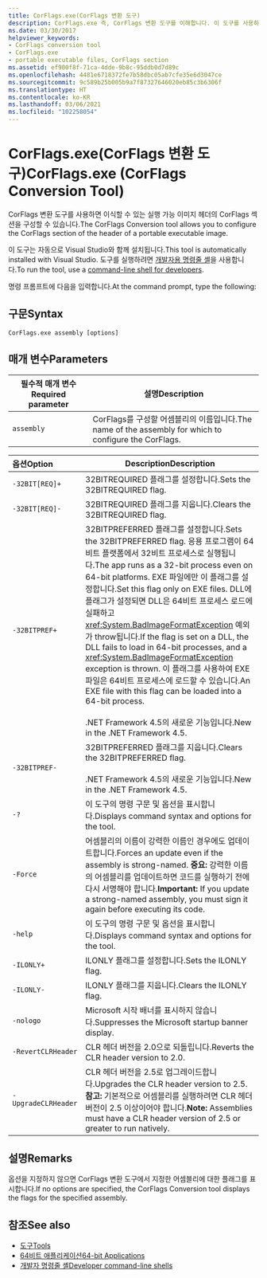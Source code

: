 ```yaml
---
title: CorFlags.exe(CorFlags 변환 도구)
description: CorFlags.exe 즉, CorFlags 변환 도구를 이해합니다. 이 도구를 사용하면 이식 가능한 실행 이미지 헤더의 CorFlags 섹션을 구성할 수 있습니다.
ms.date: 03/30/2017
helpviewer_keywords:
- CorFlags conversion tool
- CorFlags.exe
- portable executable files, CorFlags section
ms.assetid: ef900f8f-71ca-4dde-9b8c-95ddb0d7d89c
ms.openlocfilehash: 4481e6718372fe7b58dbc05ab7cfe35e6d3047ce
ms.sourcegitcommit: 9c589b25b005b9a7f87327646020eb85c3b6306f
ms.translationtype: HT
ms.contentlocale: ko-KR
ms.lasthandoff: 03/06/2021
ms.locfileid: "102258054"
---
```

# <a name="corflagsexe-corflags-conversion-tool"></a><span data-ttu-id="68729-104">CorFlags.exe(CorFlags 변환 도구)</span><span class="sxs-lookup"><span data-stu-id="68729-104">CorFlags.exe (CorFlags Conversion Tool)</span></span>

<span data-ttu-id="68729-105">CorFlags 변환 도구를 사용하면 이식할 수 있는 실행 가능 이미지 헤더의 CorFlags 섹션을 구성할 수 있습니다.</span><span class="sxs-lookup"><span data-stu-id="68729-105">The CorFlags Conversion tool allows you to configure the CorFlags section of the header of a portable executable image.</span></span>  
  
 <span data-ttu-id="68729-106">이 도구는 자동으로 Visual Studio와 함께 설치됩니다.</span><span class="sxs-lookup"><span data-stu-id="68729-106">This tool is automatically installed with Visual Studio.</span></span> <span data-ttu-id="68729-107">도구를 실행하려면 [개발자용 명령줄 셸](/visualstudio/ide/reference/command-prompt-powershell)을 사용합니다.</span><span class="sxs-lookup"><span data-stu-id="68729-107">To run the tool, use a [command-line shell for developers](/visualstudio/ide/reference/command-prompt-powershell).</span></span>  
  
 <span data-ttu-id="68729-108">명령 프롬프트에 다음을 입력합니다.</span><span class="sxs-lookup"><span data-stu-id="68729-108">At the command prompt, type the following:</span></span>  
  
## <a name="syntax"></a><span data-ttu-id="68729-109">구문</span><span class="sxs-lookup"><span data-stu-id="68729-109">Syntax</span></span>  
  
```console  
CorFlags.exe assembly [options]  
```  
  
## <a name="parameters"></a><span data-ttu-id="68729-110">매개 변수</span><span class="sxs-lookup"><span data-stu-id="68729-110">Parameters</span></span>  
  
|<span data-ttu-id="68729-111">필수적 매개 변수</span><span class="sxs-lookup"><span data-stu-id="68729-111">Required parameter</span></span>|<span data-ttu-id="68729-112">설명</span><span class="sxs-lookup"><span data-stu-id="68729-112">Description</span></span>|  
|------------------------|-----------------|  
|`assembly`|<span data-ttu-id="68729-113">CorFlags를 구성할 어셈블리의 이름입니다.</span><span class="sxs-lookup"><span data-stu-id="68729-113">The name of the assembly for which to configure the CorFlags.</span></span>|  
  
|<span data-ttu-id="68729-114">옵션</span><span class="sxs-lookup"><span data-stu-id="68729-114">Option</span></span>|<span data-ttu-id="68729-115">Description</span><span class="sxs-lookup"><span data-stu-id="68729-115">Description</span></span>|  
|:------------|-----------------|  
|`-32BIT[REQ]+`|<span data-ttu-id="68729-116">32BITREQUIRED 플래그를 설정합니다.</span><span class="sxs-lookup"><span data-stu-id="68729-116">Sets the 32BITREQUIRED flag.</span></span>|  
|`-32BIT[REQ]-`|<span data-ttu-id="68729-117">32BITREQUIRED 플래그를 지웁니다.</span><span class="sxs-lookup"><span data-stu-id="68729-117">Clears the 32BITREQUIRED flag.</span></span>|  
|`-32BITPREF+`|<span data-ttu-id="68729-118">32BITPREFERRED 플래그를 설정합니다.</span><span class="sxs-lookup"><span data-stu-id="68729-118">Sets the 32BITPREFERRED flag.</span></span> <span data-ttu-id="68729-119">응용 프로그램이 64비트 플랫폼에서 32비트 프로세스로 실행됩니다.</span><span class="sxs-lookup"><span data-stu-id="68729-119">The app runs as a 32-bit process even on 64-bit platforms.</span></span> <span data-ttu-id="68729-120">EXE 파일에만 이 플래그를 설정합니다.</span><span class="sxs-lookup"><span data-stu-id="68729-120">Set this flag only on EXE files.</span></span> <span data-ttu-id="68729-121">DLL에 플래그가 설정되면 DLL은 64비트 프로세스 로드에 실패하고 <xref:System.BadImageFormatException> 예외가 throw됩니다.</span><span class="sxs-lookup"><span data-stu-id="68729-121">If the flag is set on a DLL, the DLL fails to load in 64-bit processes, and a <xref:System.BadImageFormatException> exception is thrown.</span></span> <span data-ttu-id="68729-122">이 플래그를 사용하여 EXE 파일은 64비트 프로세스에 로드할 수 있습니다.</span><span class="sxs-lookup"><span data-stu-id="68729-122">An EXE file with this flag can be loaded into a 64-bit process.</span></span><br /><br /> <span data-ttu-id="68729-123">.NET Framework 4.5의 새로운 기능입니다.</span><span class="sxs-lookup"><span data-stu-id="68729-123">New in the .NET Framework 4.5.</span></span>|  
|`-32BITPREF-`|<span data-ttu-id="68729-124">32BITPREFERRED 플래그를 지웁니다.</span><span class="sxs-lookup"><span data-stu-id="68729-124">Clears the 32BITPREFERRED flag.</span></span><br /><br /> <span data-ttu-id="68729-125">.NET Framework 4.5의 새로운 기능입니다.</span><span class="sxs-lookup"><span data-stu-id="68729-125">New in the .NET Framework 4.5.</span></span>|  
|`-?`|<span data-ttu-id="68729-126">이 도구의 명령 구문 및 옵션을 표시합니다.</span><span class="sxs-lookup"><span data-stu-id="68729-126">Displays command syntax and options for the tool.</span></span>|  
|`-Force`|<span data-ttu-id="68729-127">어셈블리의 이름이 강력한 이름인 경우에도 업데이트합니다.</span><span class="sxs-lookup"><span data-stu-id="68729-127">Forces an update even if the assembly is strong-named.</span></span> <span data-ttu-id="68729-128">**중요:**  강력한 이름의 어셈블리를 업데이트하면 코드를 실행하기 전에 다시 서명해야 합니다.</span><span class="sxs-lookup"><span data-stu-id="68729-128">**Important:**  If you update a strong-named assembly, you must sign it again before executing its code.</span></span>|  
|`-help`|<span data-ttu-id="68729-129">이 도구의 명령 구문 및 옵션을 표시합니다.</span><span class="sxs-lookup"><span data-stu-id="68729-129">Displays command syntax and options for the tool.</span></span>|  
|`-ILONLY+`|<span data-ttu-id="68729-130">ILONLY 플래그를 설정합니다.</span><span class="sxs-lookup"><span data-stu-id="68729-130">Sets the ILONLY flag.</span></span>|  
|`-ILONLY-`|<span data-ttu-id="68729-131">ILONLY 플래그를 지웁니다.</span><span class="sxs-lookup"><span data-stu-id="68729-131">Clears the ILONLY flag.</span></span>|  
|`-nologo`|<span data-ttu-id="68729-132">Microsoft 시작 배너를 표시하지 않습니다.</span><span class="sxs-lookup"><span data-stu-id="68729-132">Suppresses the Microsoft startup banner display.</span></span>|  
|`-RevertCLRHeader`|<span data-ttu-id="68729-133">CLR 헤더 버전을 2.0으로 되돌립니다.</span><span class="sxs-lookup"><span data-stu-id="68729-133">Reverts the CLR header version to 2.0.</span></span>|  
|`-UpgradeCLRHeader`|<span data-ttu-id="68729-134">CLR 헤더 버전을 2.5로 업그레이드합니다.</span><span class="sxs-lookup"><span data-stu-id="68729-134">Upgrades the CLR header version to 2.5.</span></span> <span data-ttu-id="68729-135">**참고:**  기본적으로 어셈블리를 실행하려면 CLR 헤더 버전이 2.5 이상이어야 합니다.</span><span class="sxs-lookup"><span data-stu-id="68729-135">**Note:**  Assemblies must have a CLR header version of 2.5 or greater to run natively.</span></span>|  
  
## <a name="remarks"></a><span data-ttu-id="68729-136">설명</span><span class="sxs-lookup"><span data-stu-id="68729-136">Remarks</span></span>  

 <span data-ttu-id="68729-137">옵션을 지정하지 않으면 CorFlags 변환 도구에서 지정한 어셈블리에 대한 플래그를 표시합니다.</span><span class="sxs-lookup"><span data-stu-id="68729-137">If no options are specified, the CorFlags Conversion tool displays the flags for the specified assembly.</span></span>  
  
## <a name="see-also"></a><span data-ttu-id="68729-138">참조</span><span class="sxs-lookup"><span data-stu-id="68729-138">See also</span></span>

- [<span data-ttu-id="68729-139">도구</span><span class="sxs-lookup"><span data-stu-id="68729-139">Tools</span></span>](index.md)
- [<span data-ttu-id="68729-140">64비트 애플리케이션</span><span class="sxs-lookup"><span data-stu-id="68729-140">64-bit Applications</span></span>](../64-bit-apps.md)
- [<span data-ttu-id="68729-141">개발자 명령줄 셸</span><span class="sxs-lookup"><span data-stu-id="68729-141">Developer command-line shells</span></span>](/visualstudio/ide/reference/command-prompt-powershell)
